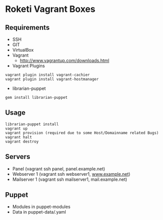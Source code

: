 # Roketi Vagrant Boxes


## Requirements

* SSH
* GIT
* VirtualBox
* Vagrant
    * http://www.vagrantup.com/downloads.html
* Vagrant Plugins

```
vagrant plugin install vagrant-cachier
vagrant plugin install vagrant-hostmanager
```
* librarian-puppet
```
gem install librarian-puppet
```

## Usage

```
librarian-puppet install
vagrant up
vagrant provision (required due to some Host/Domainname related Bugs)
vagrant halt
vagrant destroy 
```


## Servers

- Panel (vagrant ssh panel, panel.example.net)
- Webserver 1 (vagrant ssh webserver1, www.example.net)
- Mailserver 1 (vagrant ssh mailserver1, mail.example.net)


## Puppet

- Modules in puppet-modules
- Data in puppet-data/<hostname>.yaml

